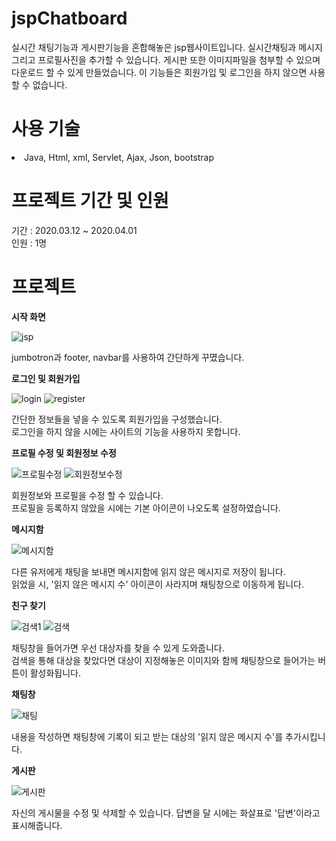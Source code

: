 # jspChatboard
실시간 채팅기능과 게시판기능을 혼합해놓은 jsp웹사이트입니다.
실시간채팅과 메시지 그리고 프로필사진을 추가할 수 있습니다.
게시판 또한 이미지파일을 첨부할 수 있으며 다운로드 할 수 있게 만들었습니다. 
이 기능들은 회원가입 및 로그인을 하지 않으면 사용할 수 없습니다.

# 사용 기술
<li><a>Java, Html, xml, Servlet, Ajax, Json, bootstrap</a></li>

# 프로젝트 기간 및 인원
기간 : 2020.03.12 ~ 2020.04.01<br>
인원 : 1명

# 프로젝트
<strong>시작 화면</strong>



![jsp](https://user-images.githubusercontent.com/57334358/78343163-64eda080-75d5-11ea-9a12-325f145a438d.png)

jumbotron과 footer, navbar를 사용하여 간단하게 꾸몄습니다.


<strong>로그인 및 회원가입</strong>



![login](https://user-images.githubusercontent.com/57334358/78344343-353f9800-75d7-11ea-821f-f616ceeaf3ac.PNG)
![register](https://user-images.githubusercontent.com/57334358/78344473-66b86380-75d7-11ea-9ab9-0d7ec072e9e7.PNG)

간단한 정보들을 넣을 수 있도록 회원가입을 구성했습니다. <br>
로그인을 하지 않을 시에는 사이트의 기능을 사용하지 못합니다.

<strong>프로필 수정 및 회원정보 수정</strong>



![프로필수정](https://user-images.githubusercontent.com/57334358/78345238-6c627900-75d8-11ea-9c83-490f79289dbc.PNG)
![회원정보수정](https://user-images.githubusercontent.com/57334358/78345266-77b5a480-75d8-11ea-8558-21c6ffeede8f.PNG)

회원정보와 프로필을 수정 할 수 있습니다.<br>
프로필을 등록하지 않았을 시에는 기본 아이콘이 나오도록 설정하였습니다.


<strong>메시지함</strong>



![메시지함](https://user-images.githubusercontent.com/57334358/78346704-5e155c80-75da-11ea-8711-0c13cc718f1c.PNG)

다른 유저에게 채팅을 보내면 메시지함에 읽지 않은 메시지로 저장이 됩니다. <br>
읽었을 시, '읽지 않은 메시지 수' 아이콘이 사라지며 채팅창으로 이동하게 됩니다.


<strong>친구 찾기</strong>


![검색1](https://user-images.githubusercontent.com/57334358/78347690-d4ff2500-75db-11ea-9fb5-c82f38626f8d.PNG)
![검색](https://user-images.githubusercontent.com/57334358/78347271-307ce300-75db-11ea-8512-e4d306b19d72.PNG)

채팅창을 들어가면 우선 대상자를 찾을 수 있게 도와줍니다. <br>
검색을 통해 대상을 찾았다면 대상이 지정해놓은 이미지와 함께 채팅창으로 들어가는 버튼이 활성화됩니다.


<strong>채팅창</strong>



![채팅](https://user-images.githubusercontent.com/57334358/78348056-6078b600-75dc-11ea-9151-828b63fe8762.PNG)

내용을 작성하면 채팅창에 기록이 되고 받는 대상의 '읽지 않은 메시지 수'를 추가시킵니다.


<strong>게시판</strong>



![게시판](https://user-images.githubusercontent.com/57334358/78348783-8f435c00-75dd-11ea-9b8c-5d9ae8e211ab.PNG)

자신의 게시물을 수정 및 삭제할 수 있습니다. 답변을 달 시에는 화살표로 '답변'이라고 표시해줍니다.
